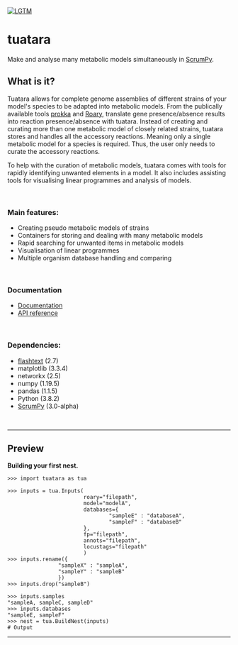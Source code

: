 [![LGTM](https://img.shields.io/lgtm/grade/python/github/CaileanCarter/tuna.svg?style=flat-square)](https://lgtm.com/projects/g/CaileanCarter/tuatara)

# tuatara

Make and analyse many metabolic models simultaneously in [ScrumPy](https://mudshark.brookes.ac.uk/ScrumPy).

## What is it?

Tuatara allows for complete genome assemblies of different strains of your model's species to be adapted into metabolic models. From the publically available tools [prokka](https://github.com/tseemann/prokka) and [Roary](https://github.com/sanger-pathogens/Roary), translate gene presence/absence results into reaction presence/absence with tuatara. Instead of creating and curating more than one metabolic model of closely related strains, tuatara stores and handles all the accessory reactions. Meaning only a single metabolic model for a species is required. Thus, the user only needs to curate the accessory reactions.

To help with the curation of metabolic models, tuatara comes with tools for rapidly identifying unwanted elements in a model. It also includes assisting tools for visualising linear programmes and analysis of models. 

<br>

### Main features:
- Creating pseudo metabolic models of strains
- Containers for storing and dealing with many metabolic models
- Rapid searching for unwanted items in metabolic models
- Visualisation of linear programmes
- Multiple organism database handling and comparing

<br>

### Documentation
- [Documentation](https://github.com/CaileanCarter/tuatara/blob/master/doc/Documentation.md)
- [API reference](https://github.com/CaileanCarter/tuatara/blob/master/doc/API%20reference.md)



<br>

### Dependencies:
- [flashtext](https://github.com/vi3k6i5/flashtext) (2.7)
- matplotlib (3.3.4)
- networkx (2.5)
- numpy (1.19.5)
- pandas (1.1.5)
- Python (3.8.2)
- [ScrumPy](https://mudshark.brookes.ac.uk/ScrumPy) (3.0-alpha)

<br>

---

## Preview

<b>Building your first nest.</b>

```
>>> import tuatara as tua

>>> inputs = tua.Inputs(
                        roary="filepath",
                        model="modelA",
                        databases={
                                "sampleE" : "databaseA",
                                "sampleF" : "databaseB"
                        },
                        fp="filepath",
                        annots="filepath",
                        locustags="filepath"
                        )
>>> inputs.rename({
                "sampleX" : "sampleA",
                "sampleY" : "sampleB"
                })
>>> inputs.drop("sampleB")

>>> inputs.samples
"sampleA, sampleC, sampleD"
>>> inputs.databases
"sampleE, sampleF"
>>> nest = tua.BuildNest(inputs)
# Output
```
---



